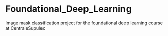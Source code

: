 # Foundational_Deep_Learning
Image mask classification project for the foundational deep learning course at CentraleSupulec
